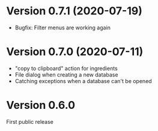 Version 0.7.1 (2020-07-19)
==========================
+ Bugfix: Filter menus are working again

Version 0.7.0 (2020-07-11)
=============
* "copy to clipboard" action for ingredients
* File dialog when creating a new database
* Catching exceptions when a database can't be opened

Version 0.6.0 
=============
First public release
